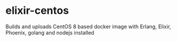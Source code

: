 # elixir-centos
Builds and uploads CentOS 8 based docker image with Erlang, Elixir, Phoenix, golang and nodejs installed
